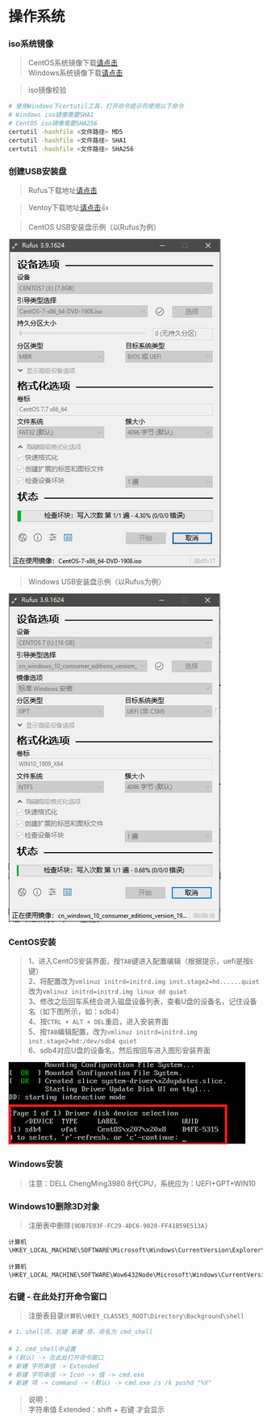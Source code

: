 # 操作系统

### iso系统镜像

> CentOS系统镜像下载[请点击](https://www.centos.org/)  
> Windows系统镜像下载[请点击](https://msdn.itellyou.cn/)  

> iso镜像校验  

```bash
# 使用Windows下certutil工具，打开命令提示符使用以下命令
# Windows iso镜像需要SHA1
# CentOS iso镜像需要SHA256
certutil -hashfile <文件路径> MD5
certutil -hashfile <文件路径> SHA1
certutil -hashfile <文件路径> SHA256
```

### 创建USB安装盘

> Rufus下载地址[请点击](http://rufus.ie/)  

> Ventoy下载地址[请点击](https://www.ventoy.net/)👍  

> CentOS USB安装盘示例（以Rufus为例）  

![Rufus设置](../assets/others-sys-1.png)

> Windows USB安装盘示例（以Rufus为例）  

![Rufus设置](../assets/others-sys-2.png)

### CentOS安装

> 1、进入CentOS安装界面，按```TAB```键进入配置编辑（根据提示，uefi是按```E```键）  
> 2、将配置改为```vmlinuz initrd=initrd.img inst.stage2=hd......quiet```改为```vmlinuz initrd=initrd.img linux dd quiet```  
> 3、修改之后回车系统会进入磁盘设备列表，查看U盘的设备名，记住设备名（如下图所示，如：sdb4）  
> 4、按```CTRL + ALT + DEL```重启，进入安装界面  
> 5、按```TAB```编辑配置，改为```vmlinuz initrd=initrd.img inst.stage2=hd:/dev/sdb4 quiet```  
> 6、sdb4对应U盘的设备名，然后按回车进入图形安装界面  

![CentOS设置](../assets/others-sys-3.png)

### Windows安装

> 注意：DELL ChengMing3980 8代CPU，系统应为：UEFI+GPT+WIN10

### Windows10删除3D对象

> 注册表中删除```{0DB7E03F-FC29-4DC6-9020-FF41B59E513A}```

```
计算机\HKEY_LOCAL_MACHINE\SOFTWARE\Microsoft\Windows\CurrentVersion\Explorer\MyComputer\NameSpace

计算机\HKEY_LOCAL_MACHINE\SOFTWARE\Wow6432Node\Microsoft\Windows\CurrentVersion\Explorer\MyComputer\Namespace
```

### 右键 - 在此处打开命令窗口

> 注册表目录```计算机\HKEY_CLASSES_ROOT\Directory\Background\shell```  

```bash
# 1、shell项，右键 新建 项，命名为 cmd_shell

# 2、cmd_shell中设置
# (默认) -> 在此处打开命令窗口
# 新建 字符串值 -> Extended
# 新建 字符串值 -> Icon -> 值 -> cmd.exe
# 新建 项 -> command -> (默认) -> cmd.exe /s /k pushd "%V"
```

> 说明：  
> 字符串值 Extended：shift + 右键 才会显示   
